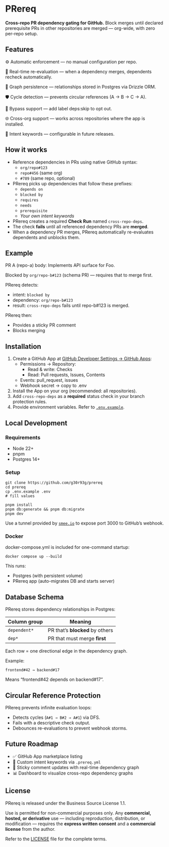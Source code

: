# PRereq

**Cross-repo PR dependency gating for GitHub.**
Block merges until declared prerequisite PRs in other repositories are merged — org-wide, with zero per-repo setup.

## Features

⚙️ Automatic enforcement — no manual configuration per repo.

🔁 Real-time re-evaluation — when a dependency merges, dependents recheck automatically.

🧩 Graph persistence — relationships stored in Postgres via Drizzle ORM.

🛡️ Cycle detection — prevents circular references (A → B → C → A).

🚫 Bypass support — add label deps:skip to opt out.

🌐 Cross-org support — works across repositories where the app is installed.

💬 Intent keywords — configurable in future releases.

## How it works

- Reference dependencies in PRs using native GitHub syntax:
    - `org/repo#123`
    - `repo#456` (same org)
    - `#789` (same repo, optional)
- PRereq picks up dependencies that follow these prefixes:
    - `depends on`
    - `blocked by`
    - `requires`
    - `needs`
    - `prerequisite`
    - _Your own intent keywords_
- PRereq creates a required **Check Run** named `cross-repo-deps`.
- The check **fails** until all referenced dependency PRs are **merged**.
- When a dependency PR merges, PRereq automatically re-evaluates dependents and unblocks them.

## Example

PR A (repo-a) body:
Implements API surface for Foo.

Blocked by `org/repo-b#123` (schema PR) — requires that to merge first.

PRereq detects:

- intent: `blocked by`
- dependency: `org/repo-b#123`
- result: `cross-repo-deps` fails until repo-b#123 is merged.

PRereq then:

- Provides a sticky PR comment
- Blocks merging

## Installation

1. Create a GitHub App at [GitHub Developer Settings → GitHub Apps](https://github.com/settings/apps):
    - Permissions → Repository:
        - Read & write: Checks
        - Read: Pull requests, Issues, Contents
    - Events: pull_request, issues
    - Webhook secret → copy to .env
2. Install the App on your org (recommended: all repositories).
3. Add `cross-repo-deps` as a **required** status check in your branch protection rules.
4. Provide environment variables. Refer to [`.env.example`](.env.example).

## Local Development

### Requirements

- Node 22+
- pnpm
- Postgres 14+

### Setup

```shell
git clone https://github.com/g30r93g/prereq
cd prereq
cp .env.example .env
# fill values

pnpm install
pnpm db:generate && pnpm db:migrate
pnpm dev
```

Use a tunnel provided by [`smee.io`](https://smee.io/) to expose port 3000 to GitHub’s webhook.

### Docker

docker-compose.yml is included for one-command startup:

```shell
docker compose up --build
```

This runs:

- Postgres (with persistent volume)
- PRereq app (auto-migrates DB and starts server)

## Database Schema

PRereq stores dependency relationships in Postgres:

| Column group | Meaning                         |
| ------------ | ------------------------------- |
| `dependent*` | PR that’s **blocked** by others |
| `dep*`       | PR that must merge **first**    |

Each row = one directional edge in the dependency graph.

Example:

```
frontend#42 → backend#17
```

Means “frontend#42 depends on backend#17”.

## Circular Reference Protection

PRereq prevents infinite evaluation loops:

- Detects cycles (`A#1 → B#2 → A#1`) via DFS.
- Fails with a descriptive check output.
- Debounces re-evaluations to prevent webhook storms.

## Future Roadmap

- ✅ GitHub App marketplace listing
- 🔧 Custom intent keywords via `.prereq.yml`
- 💬 Sticky comment updates with real-time dependency graph
- 📊 Dashboard to visualize cross-repo dependency graphs

## License

PRereq is released under the Business Source License 1.1.

Use is permitted for non-commercial purposes only.
Any **commercial, hosted, or derivative** use — including reproduction,
distribution, or modification — requires the **express written consent**
and a **commercial license** from the author.

Refer to the [LICENSE](./LICENSE) file for the complete terms.
